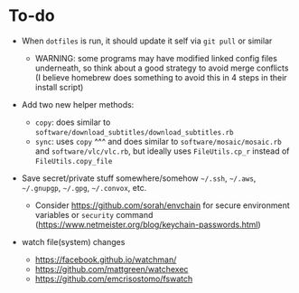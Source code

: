To-do
=====

* When `dotfiles` is run, it should update it self via `git pull` or similar
  - WARNING: some programs may have modified linked config files underneath, so think about a good strategy to avoid merge conflicts (I believe homebrew does something to avoid this in 4 steps in their install script)

* Add two new helper methods:
  - `copy`: does similar to `software/download_subtitles/download_subtitles.rb`
  - `sync`: uses `copy` ^^^ and does similar to `software/mosaic/mosaic.rb` and `software/vlc/vlc.rb`, but ideally uses `FileUtils.cp_r` instead of `FileUtils.copy_file`

* Save secret/private stuff somewhere/somehow `~/.ssh`, `~/.aws`, `~/.gnupgp`, `~/.gpg`, `~/.convox`, etc.
  - Consider https://github.com/sorah/envchain for secure environment variables or `security` command (https://www.netmeister.org/blog/keychain-passwords.html)

* watch file(system) changes
  - https://facebook.github.io/watchman/
  - https://github.com/mattgreen/watchexec
  - https://github.com/emcrisostomo/fswatch
